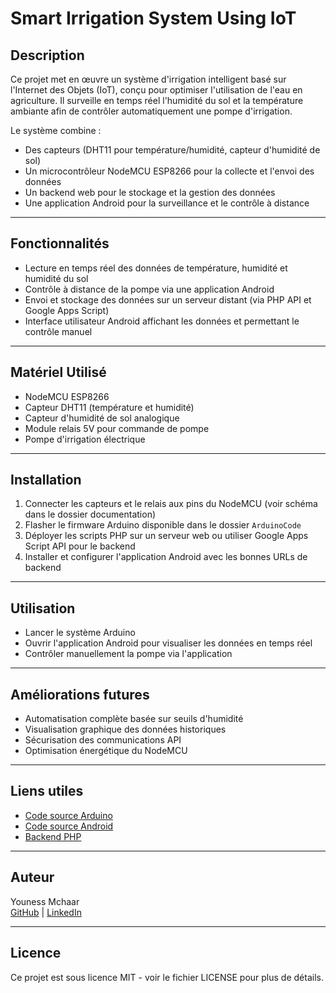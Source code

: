 # Smart Irrigation System Using IoT

## Description

Ce projet met en œuvre un système d'irrigation intelligent basé sur l'Internet des Objets (IoT), conçu pour optimiser l'utilisation de l'eau en agriculture. Il surveille en temps réel l'humidité du sol et la température ambiante afin de contrôler automatiquement une pompe d'irrigation.

Le système combine :
- Des capteurs (DHT11 pour température/humidité, capteur d'humidité de sol)
- Un microcontrôleur NodeMCU ESP8266 pour la collecte et l'envoi des données
- Un backend web pour le stockage et la gestion des données
- Une application Android pour la surveillance et le contrôle à distance

---

## Fonctionnalités

- Lecture en temps réel des données de température, humidité et humidité du sol
- Contrôle à distance de la pompe via une application Android
- Envoi et stockage des données sur un serveur distant (via PHP API et Google Apps Script)
- Interface utilisateur Android affichant les données et permettant le contrôle manuel

---

## Matériel Utilisé

- NodeMCU ESP8266
- Capteur DHT11 (température et humidité)
- Capteur d'humidité de sol analogique
- Module relais 5V pour commande de pompe
- Pompe d'irrigation électrique

---

## Installation

1. Connecter les capteurs et le relais aux pins du NodeMCU (voir schéma dans le dossier documentation)
2. Flasher le firmware Arduino disponible dans le dossier `ArduinoCode`
3. Déployer les scripts PHP sur un serveur web ou utiliser Google Apps Script API pour le backend
4. Installer et configurer l'application Android avec les bonnes URLs de backend

---

## Utilisation

- Lancer le système Arduino
- Ouvrir l'application Android pour visualiser les données en temps réel
- Contrôler manuellement la pompe via l'application

---

## Améliorations futures

- Automatisation complète basée sur seuils d'humidité
- Visualisation graphique des données historiques
- Sécurisation des communications API
- Optimisation énergétique du NodeMCU

---

## Liens utiles

- [Code source Arduino](./ArduinoCode)
- [Code source Android](./AndroidApp)
- [Backend PHP](./BackendPHP)

---

## Auteur

Youness Mchaar  
[GitHub](https://github.com/yunesmchaar) | [LinkedIn](https://www.linkedin.com/in/youness-mchaar)

---

## Licence

Ce projet est sous licence MIT - voir le fichier LICENSE pour plus de détails.

